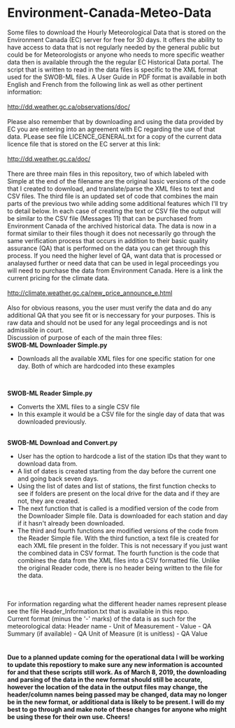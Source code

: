 # Environment-Canada-Meteo-Data
Some files to download the Hourly Meteorological Data that is stored on the Environment Canada (EC) server for free for 30 days. 
It offers the ability to have access to data that is not regularly needed by the general public but could be for Meteorologists 
or anyone who needs to more specific weather data then is available through the the regular EC Historical Data portal. The script 
that is written to read in the data files is specific to the XML format used for the SWOB-ML files. A User Guide in PDF format is 
available in both English and French from the following link as well as other pertinent information:
<br>
<br>
http://dd.weather.gc.ca/observations/doc/
<br>
<br>
Please also remember that by downloading and using the data provided by EC you are entering into an agreement with EC regarding the 
use of that data. PLease see file LICENCE_GENERAL.txt for a copy of the current data licence file that is stored on the EC server
at this link: 
<br>
<br>
http://dd.weather.gc.ca/doc/
<br>
<br>
There are three main files in this repository, two of which labeled with Simple at the end of the filename are the original basic
versions of the code that I created to download, and translate/parse the XML files to text and CSV files. The third file is an updated
set of code that combines the main parts of the previous two while adding some additional features which I'll try to detail below.
In each case of creating the text or CSV file the output will be similar to the CSV file (Messages 11) that can be purchased from
Environment Canada of the archived historical data. The data is now in a format similar to their files though it does not necessarily
go through the same verification process that occurs in addition to their basic quality assurance (QA) that is performed on the data 
you can get through this process. If you need the higher level of QA, want data that is processed or analaysed further or need data that 
can be used in legal proceedings you will need to purchase the data from Environment Canada. Here is a link the current pricing for
the climate data.
<br>
<br>
http://climate.weather.gc.ca/new_price_announce_e.html
<br>
<br>
Also for obvious reasons, you the user must verify the data and do any additional QA that you see fit or is neccessary for your
purposes. This is raw data and should not be used for any legal proceedings and is not admissible in court.
<br>
Discussion of purpose of each of the main three files:
<br>
<b>SWOB-ML Downloader Simple.py</b>
- Downloads all the available XML files for one specific station for one day. Both of which are hardcoded into these examples
<br>

<b>SWOB-ML Reader Simple.py</b>
- Converts the XML files to a single CSV file
- In this example it would be a CSV file for the single day of data that was downloaded previously.

<br>
<b>SWOB-ML Download and Convert.py</b>

- User has the option to hardcode a list of the station IDs that they want to download data from.
- A list of dates is created starting from the day before the current one and going back seven days.
- Using the list of dates and list of stations, the first function checks to see if folders are present on the local drive for the data
  and if they are not, they are created.
- The next function that is called is a modified version of the code from the Downloader Simple file. Data is downloaded for each 
  station and day if it hasn't already been downloaded.
- The third and fourth functions are modified versions of the code from the Reader Simple file. With the third function, a text file 
  is created for each XML file present in the folder. This is not necessary if you just want the combined data in CSV format. The fourth
  function is the code that combines the data from the XML files into a CSV formatted file. Unlike the original Reader code, there is no
  header being written to the file for the data.
<br>

<br>
For information regarding what the different header names represent please see the file Header_Information.txt that is available in this
repo.
<br>
Current format (minus the '-' marks) of the data is as such for the meteorological data:
Header name - Unit of Measurement - Value - QA Summary (if available) - QA Unit of Measure (it is unitless) - QA Value
<br>
<br>
<h4>Due to a planned update coming for the operational data I will be working to update this repostiory to make sure any new information is
  accounted for and that these scripts still work. As of March 8, 2019, the downloading and parsing of the data in the new format should still 
  be accurate, however the location of the data in the output files may change, the header/column names being passed may be changed, data may 
  no longer be in the new format, or additional data is likely to be present. I will do my best to go through and make note of these changes 
  for anyone who might be using these for their own use. Cheers!</h4>
